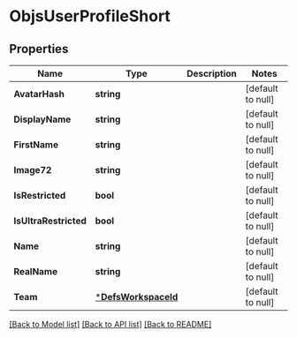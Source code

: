 # ObjsUserProfileShort

## Properties
Name | Type | Description | Notes
------------ | ------------- | ------------- | -------------
**AvatarHash** | **string** |  | [default to null]
**DisplayName** | **string** |  | [default to null]
**FirstName** | **string** |  | [default to null]
**Image72** | **string** |  | [default to null]
**IsRestricted** | **bool** |  | [default to null]
**IsUltraRestricted** | **bool** |  | [default to null]
**Name** | **string** |  | [default to null]
**RealName** | **string** |  | [default to null]
**Team** | [***DefsWorkspaceId**](defs_workspace_id.md) |  | [default to null]

[[Back to Model list]](../README.md#documentation-for-models) [[Back to API list]](../README.md#documentation-for-api-endpoints) [[Back to README]](../README.md)



